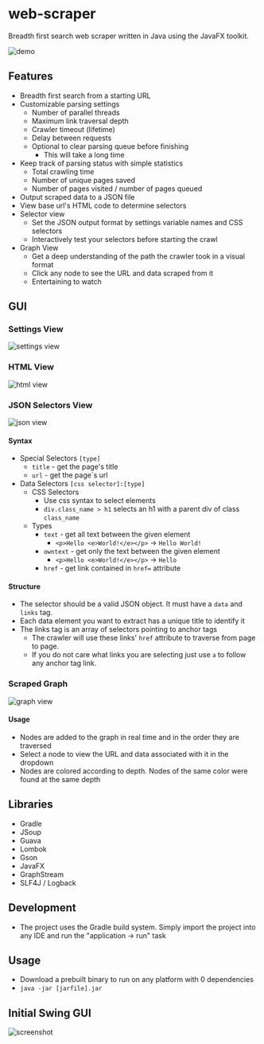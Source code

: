 # web-scraper
Breadth first search web scraper written in Java using the JavaFX toolkit.

![demo](https://media.giphy.com/media/hSLIpqLXcMAEl5pgic/giphy.gif)

## Features

- Breadth first search from a starting URL
- Customizable parsing settings
    - Number of parallel threads
    - Maximum link traversal depth
    - Crawler timeout (lifetime)
    - Delay between requests
    - Optional to clear parsing queue before finishing
        - This will take a long time
- Keep track of parsing status with simple statistics
    - Total crawling time
    - Number of unique pages saved
    - Number of pages visited / number of pages queued
- Output scraped data to a JSON file
- View base url's HTML code to determine selectors
- Selector view
    - Set the JSON output format by settings variable names and CSS selectors
    - Interactively test your selectors before starting the crawl
- Graph View
    - Get a deep understanding of the path the crawler took in a visual format
    - Click any node to see the URL and data scraped from it
    - Entertaining to watch

## GUI

### Settings View
![settings view](https://raw.githubusercontent.com/evan-buss/web-scraper-swing/master/screenshot/settings.png)

### HTML View
![html view](https://raw.githubusercontent.com/evan-buss/web-scraper-swing/master/screenshot/html.png)

### JSON Selectors View
![json view](https://raw.githubusercontent.com/evan-buss/web-scraper-swing/master/screenshot/json.png)

#### Syntax
- Special Selectors `[type]`
    - `title` - get the page's title
    - `url` - get the page`s url
- Data Selectors `[css selector]:[type]`
    - CSS Selectors
        - Use css syntax to select elements
        - `div.class_name > h1` selects an h1 with a parent div of class `class_name`
    - Types
        - `text` - get all text between the given element
            - `<p>Hello <e>World!</e></p>` -> `Hello World!`
        - `owntext` - get only the text between the given element
            - `<p>Hello <e>World!</e></p>` -> `Hello`
        - `href` - get link contained in `href=` attribute

#### Structure
- The selector should be a valid JSON object. It must have a `data` and `links` tag.
- Each data element you want to extract has a unique title to identify it
- The links tag is an array of selectors pointing to anchor tags
    - The crawler will use these links' `href` attribute to traverse from page to page.
    - If you do not care what links you are selecting just use `a` to follow any anchor tag link.
    
### Scraped Graph
![graph view](https://raw.githubusercontent.com/evan-buss/web-scraper-swing/master/screenshot/graph.png)

#### Usage

- Nodes are added to the graph in real time and in the order they are traversed
- Select a node to view the URL and data associated with it in the dropdown
- Nodes are colored according to depth. Nodes of the same color were found at the same depth 

## Libraries
- Gradle
- JSoup
- Guava
- Lombok
- Gson
- JavaFX 
- GraphStream
- SLF4J / Logback

## Development
- The project uses the Gradle build system. Simply import the project into any IDE and run the "application -> run" task

## Usage
- Download a prebuilt binary to run on any platform with 0 dependencies
- `java -jar [jarfile].jar`

## Initial Swing GUI
![screenshot](https://raw.githubusercontent.com/evan-buss/web-scraper-swing/master/screenshot/main.png)


